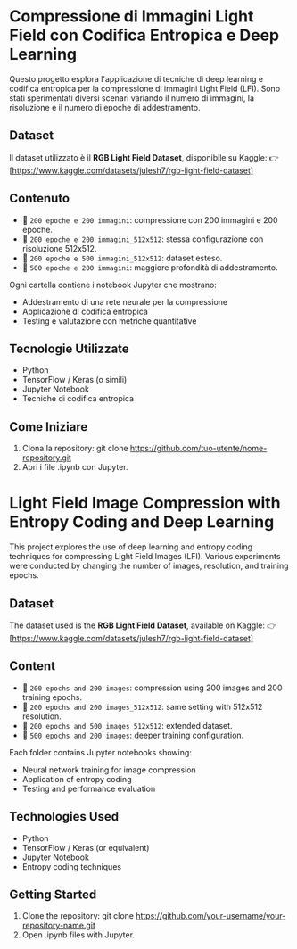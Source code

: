 # Compressione di Immagini Light Field con Codifica Entropica e Deep Learning

Questo progetto esplora l'applicazione di tecniche di deep learning e codifica entropica per la compressione di immagini Light Field (LFI). Sono stati sperimentati diversi scenari variando il numero di immagini, la risoluzione e il numero di epoche di addestramento.

## Dataset

Il dataset utilizzato è il **RGB Light Field Dataset**, disponibile su Kaggle:
👉 [https://www.kaggle.com/datasets/julesh7/rgb-light-field-dataset]

## Contenuto

- 📂 `200 epoche e 200 immagini`: compressione con 200 immagini e 200 epoche.
- 📂 `200 epoche e 200 immagini_512x512`: stessa configurazione con risoluzione 512x512.
- 📂 `200 epoche e 500 immagini_512x512`: dataset esteso.
- 📂 `500 epoche e 200 immagini`: maggiore profondità di addestramento.

Ogni cartella contiene i notebook Jupyter che mostrano:

- Addestramento di una rete neurale per la compressione
- Applicazione di codifica entropica
- Testing e valutazione con metriche quantitative

## Tecnologie Utilizzate

- Python
- TensorFlow / Keras (o simili)
- Jupyter Notebook
- Tecniche di codifica entropica

## Come Iniziare

1. Clona la repository:
   git clone https://github.com/tuo-utente/nome-repository.git
2. Apri i file .ipynb con Jupyter.

# Light Field Image Compression with Entropy Coding and Deep Learning

This project explores the use of deep learning and entropy coding techniques for compressing Light Field Images (LFI). Various experiments were conducted by changing the number of images, resolution, and training epochs.

## Dataset

The dataset used is the **RGB Light Field Dataset**, available on Kaggle:
👉 [https://www.kaggle.com/datasets/julesh7/rgb-light-field-dataset]

## Content

- 📂 `200 epochs and 200 images`: compression using 200 images and 200 training epochs.
- 📂 `200 epochs and 200 images_512x512`: same setting with 512x512 resolution.
- 📂 `200 epochs and 500 images_512x512`: extended dataset.
- 📂 `500 epochs and 200 images`: deeper training configuration.

Each folder contains Jupyter notebooks showing:

- Neural network training for image compression
- Application of entropy coding
- Testing and performance evaluation

## Technologies Used

- Python
- TensorFlow / Keras (or equivalent)
- Jupyter Notebook
- Entropy coding techniques

## Getting Started

1. Clone the repository:
   git clone https://github.com/your-username/your-repository-name.git
2. Open .ipynb files with Jupyter.
